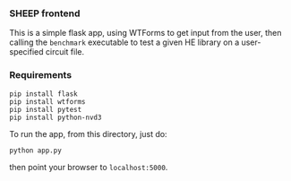 ### SHEEP frontend

This is a simple flask app, using WTForms to get input from the user,
then calling the `benchmark` executable to test a given HE library on a
user-specified circuit file.

### Requirements

```
pip install flask
pip install wtforms
pip install pytest
pip install python-nvd3
```

To run the app, from this directory, just do:
```
python app.py
```
then point your browser to `localhost:5000`.

